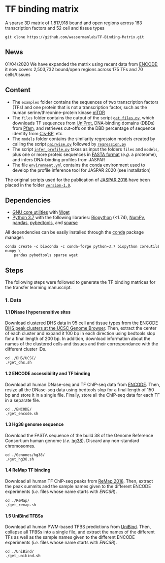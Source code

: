 # TF binding matrix
A sparse 3D matrix of 1,817,918 bound and open regions across 163 transcription factors and 52 cell and tissue types

```
git clone https://github.com/wassermanlab/TF-Binding-Matrix.git
```

## News
01/04/2020 We have expanded the matrix using recent data from [ENCODE](https://www.encodeproject.org/files/ENCFF503GCK/); it now covers 2,503,732 bound/open regions across 175 TFs and 70 cells/tissues

## Content
* The `examples` folder contains the sequences of two transcription factors (TFs) and one protein that is not a transcription factor, such as the human serine/threonine-protein kinase [mTOR](https://www.uniprot.org/uniprot/P42345)
* The `files` folder contains the output of the script [`get_files.py`](https://github.com/wassermanlab/JASPAR-profile-inference/blob/master/files/get_files.py), which downloads TF sequences from [UniProt](https://www.uniprot.org/), DNA-binding domains (DBDs) from [Pfam](https://pfam.xfam.org/), and retrieves cut-offs on the DBD percentage of sequence identity from [Cis-BP](http://cisbp.ccbr.utoronto.ca/), etc.
* The `models` folder contains the similarity regression models created by calling the script [`pairwise.py`](https://github.com/wassermanlab/JASPAR-profile-inference/blob/master/models/pairwise.py) followed by [`regression.py`](https://github.com/wassermanlab/JASPAR-profile-inference/blob/master/models/regression.py)
* The script [`infer_profile.py`](https://github.com/wassermanlab/JASPAR-profile-inference/blob/master/infer_profile.py) takes as input the folders `files` and `models`, plus one or more proteic sequences in [FASTA format](https://en.wikipedia.org/wiki/FASTA_format) (_e.g._ a proteome), and infers DNA-binding profiles from JASPAR 
* The file [`environment.yml`](https://github.com/wassermanlab/JASPAR-profile-inference/blob/master/environment.yml) contains the conda environment used to develop the profile inference tool for JASPAR 2020 (see installation)

The original scripts used for the publication of [JASPAR 2016](https://doi.org/10.1093/nar/gkv1176) have been placed in the folder [`version-1.0`](https://github.com/wassermanlab/JASPAR-profile-inference/tree/master/version-1.0).

## Dependencies
* [GNU core utilities](https://www.gnu.org/software/coreutils/) with [Wget](https://www.gnu.org/software/wget/)
* [Python 3.7](https://www.python.org/download/releases/3.7/) with the following libraries: [Biopython](http://biopython.org) (<1.74), [NumPy](https://numpy.org/), [pandas](https://pandas.pydata.org/), [pybedtools](https://daler.github.io/pybedtools/), and [sparse](https://sparse.pydata.org/en/stable/) 

All dependencies can be easily installed through the [conda](https://docs.conda.io/en/latest/) package manager:
```
conda create -c bioconda -c conda-forge python=3.7 biopython coreutils numpy \
    pandas pybedtools sparse wget
```

## Steps
The following steps were followed to generate the TF binding matrices for the transfer learning manuscript.
### 1. Data
#### 1.1 DNase I hypersensitive sites
Download clustered DHS data in 95 cell and tissue types from the [ENCODE DHS peak clusters at the UCSC Genome Browser](https://genome.ucsc.edu/cgi-bin/hgTrackUi?db=hg38&g=wgEncodeRegDnase). Then, extract the center of each cluster and expand it 100 bp in each direction using bedtools slop for a final length of 200 bp. In addition, download information about the names of the clustered cells and tissues and their correspondance with the different cluster IDs.
```
cd ./DHS/UCSC/
./get_dhs.sh
```
#### 1.2 ENCODE accessibility and TF binding
Download all human DNase-seq and TF ChIP-seq data from [ENCODE](https://www.encodeproject.org/matrix/?type=Experiment&status=released&perturbed=false&replicates.library.biosample.donor.organism.scientific_name=Homo+sapiens&assembly=GRCh38&assay_title=TF+ChIP-seq&assay_title=DNase-seq). Then, resize all the DNase-seq data using bedtools slop for a final length of 150 bp and store it in a single file. Finally, store all the ChIP-seq data for each TF in a separate file.
```
cd ./ENCODE/
./get_encode.sh
```
#### 1.3 Hg38 genome sequence
Download the FASTA sequence of the build 38 of the Genome Reference Consortium human genome (*i.e.* [hg38](https://www.ncbi.nlm.nih.gov/assembly/GCF_000001405.26/)). Discard any non-standard chromosomes.
```
cd ./Genomes/hg38/
./get_hg38.sh
```
#### 1.4 ReMap TF binding
Download all human TF ChIP-seq peaks from [ReMap 2018](http://remap.univ-amu.fr/download_page#remap2018tab). Then, extract the peak summits and the sample names given to the different ENCODE experiments (*i.e.* files whose name starts with _ENCSR_).
```
cd ./ReMap/
./get_remap.sh
```
#### 1.5 UniBind TFBSs
Download all human PWM-based TFBS predictions from [UniBind](https://unibind.uio.no/downloads/). Then, collapse all TFBSs into a single file, and extract the names of the different TFs as well as the sample names given to the different ENCODE experiments (*i.e.* files whose name starts with _ENCSR_).
```
cd ./UniBind/
./get_unibind.sh 
```
